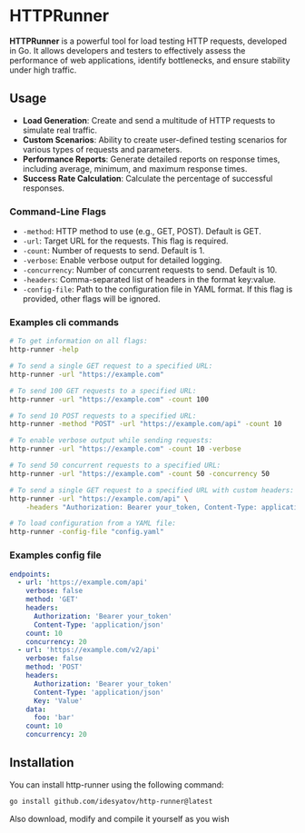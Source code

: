 # HTTPRunner

**HTTPRunner** is a powerful tool for load testing HTTP requests, developed in Go. It allows developers and testers to effectively assess the performance of web applications, identify bottlenecks, and ensure stability under high traffic.

## Usage

- **Load Generation**: Create and send a multitude of HTTP requests to simulate real traffic.
- **Custom Scenarios**: Ability to create user-defined testing scenarios for various types of requests and parameters.
- **Performance Reports**: Generate detailed reports on response times, including average, minimum, and maximum response times.
- **Success Rate Calculation**: Calculate the percentage of successful responses.

### Command-Line Flags

- `-method`: HTTP method to use (e.g., GET, POST). Default is GET.
- `-url`: Target URL for the requests. This flag is required.
- `-count`: Number of requests to send. Default is 1.
- `-verbose`: Enable verbose output for detailed logging.
- `-concurrency`: Number of concurrent requests to send. Default is 10.
- `-headers`: Comma-separated list of headers in the format key:value.
- `-config-file`: Path to the configuration file in YAML format. If this flag is provided, other flags will be ignored.

### Examples cli commands
```bash
# To get information on all flags:
http-runner -help

# To send a single GET request to a specified URL:
http-runner -url "https://example.com"

# To send 100 GET requests to a specified URL:
http-runner -url "https://example.com" -count 100

# To send 10 POST requests to a specified URL:
http-runner -method "POST" -url "https://example.com/api" -count 10

# To enable verbose output while sending requests:
http-runner -url "https://example.com" -count 10 -verbose

# To send 50 concurrent requests to a specified URL:
http-runner -url "https://example.com" -count 50 -concurrency 50

# To send a single GET request to a specified URL with custom headers:
http-runner -url "https://example.com/api" \
    -headers "Authorization: Bearer your_token, Content-Type: application/json"

# To load configuration from a YAML file:
http-runner -config-file "config.yaml"
```

### Examples config file

```yml
endpoints:
  - url: 'https://example.com/api'
    verbose: false
    method: 'GET'
    headers: 
      Authorization: 'Bearer your_token'
      Content-Type: 'application/json'
    count: 10
    concurrency: 20
  - url: 'https://example.com/v2/api'
    verbose: false
    method: 'POST'
    headers: 
      Authorization: 'Bearer your_token'
      Content-Type: 'application/json'
      Key: 'Value'
    data:
      foo: 'bar'
    count: 10
    concurrency: 20
```


## Installation
You can install http-runner using the following command:

```sh
go install github.com/idesyatov/http-runner@latest
```

Also download, modify and compile it yourself as you wish